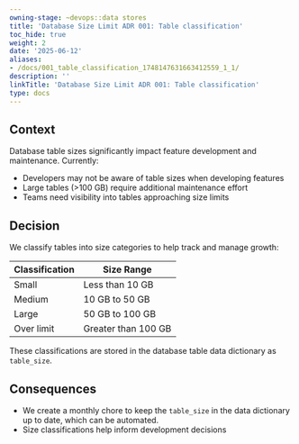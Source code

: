 ```yaml
---
owning-stage: ~devops::data stores
title: 'Database Size Limit ADR 001: Table classification'
toc_hide: true
weight: 2
date: '2025-06-12'
aliases:
- /docs/001_table_classification_1748147631663412559_1_1/
description: ''
linkTitle: 'Database Size Limit ADR 001: Table classification'
type: docs
---
```


## Context

Database table sizes significantly impact feature development and maintenance. Currently:

- Developers may not be aware of table sizes when developing features
- Large tables (>100 GB) require additional maintenance effort
- Teams need visibility into tables approaching size limits

## Decision

We classify tables into size categories to help track and manage growth:

| Classification | Size Range |
| ------------- | ---------- |
| Small         | Less than 10 GB |
| Medium        | 10 GB to 50 GB |
| Large         | 50 GB to 100 GB |
| Over limit    | Greater than 100 GB |

These classifications are stored in the database table data dictionary as `table_size`.

## Consequences

- We create a monthly chore to keep the `table_size` in the data dictionary up
  to date, which can be automated.
- Size classifications help inform development decisions
